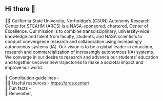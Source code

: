 ## Hi there 👋



🙋‍♀️ California State University, Northridge’s (CSUN) Autonomy Research Center for STEAHM (ARCS) is a NASA-sponsored, chartered, Center of Excellence. Our mission is to combine transdisciplinary, university-wide knowledge and talent from faculty, students, and NASA scientists to conduct convergence research and collaboration using increasingly autonomous systems (IA). Our vision is to be a global leader in education, research and commercialization of increasingly autonomous (IA) systems. We converge in our desire to research and advance our students’ education and together uncover new trajectories to make a societal impact and improve our world.<br><br>
🌈 Contribution guidelines - <br>
👩‍💻 Useful resources - https://arcs.center/ <br>
🍿 Fun facts - <br>
🧙 Remember, <br>

